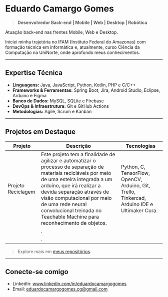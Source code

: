 # Eduardo Camargo Gomes

> **Desenvolvedor Back-end | Mobile | Web | Desktop | Robótica**

Atuação back-end nas frentes Mobile, Web e Desktop.

Iniciei minha trajetória no IFAM (Instituto Federal do Amazonas) com formação técnica em informática e, atualmente, curso Ciência da Computação na UniNorte, onde aprofundo meus conhecimentos.

---

## Expertise Técnica

- **Linguagens:** Java, JavaScript, Python, Kotlin, PHP e C/C++  
- **Frameworks & Ferramentas:** Spring Boot, Jira, Android Studio, Eclipse, Arduino e Figma
- **Banco de Dados:** MySQL, SQLite e Firebase
- **DevOps & Infraestrutura:** Git e GitHub Actions
- **Metodologias:** Agile, Scrum e Kanban  

---

## Projetos em Destaque

| Projeto | Descrição | Tecnologias |
|--------|-----------|-------------|
| Projeto Reciclagem | Este projeto tem a finalidade de agilizar e automatizar o processo de separação de materiais recicláveis por meio de uma esteira integrada a um arduíno, que irá realizar a devida separação através de visão computacional por meio de uma rede neural convolucional treinada no Teachable Machine para reconhecimento de objetos. | Python, C, TensorFlow, OpenCV, Arduino, Git, Trello, Tinkercad, Arduino IDE e Ultimaker Cura. |
|  | . |  |
|  | . |  |

> Explore mais em [meus repositórios](https://github.com/E-CamargoGomesCG?tab=repositories).

---

## Conecte-se comigo

- LinkedIn: www.linkedin.com/in/eduardocamargogomes
- Email: eduardocamargogomes.cg@gmail.com


